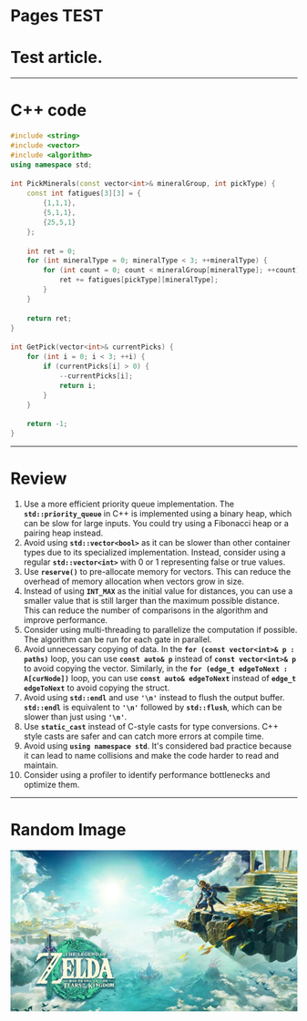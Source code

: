 # Pages TEST

# Test article.

---

# C++ code

```cpp
#include <string>
#include <vector>
#include <algorithm>
using namespace std;

int PickMinerals(const vector<int>& mineralGroup, int pickType) {
    const int fatigues[3][3] = {
        {1,1,1},
        {5,1,1},
        {25,5,1}
    };

    int ret = 0;
    for (int mineralType = 0; mineralType < 3; ++mineralType) {
        for (int count = 0; count < mineralGroup[mineralType]; ++count) {
            ret += fatigues[pickType][mineralType];
        }
    }

    return ret;
}

int GetPick(vector<int>& currentPicks) {
    for (int i = 0; i < 3; ++i) {
        if (currentPicks[i] > 0) {
            --currentPicks[i];
            return i;
        }
    }

    return -1;
}

```

---

# Review

1. Use a more efficient priority queue implementation. The **`std::priority_queue`** in C++ is implemented using a binary heap, which can be slow for large inputs. You could try using a Fibonacci heap or a pairing heap instead.
2. Avoid using **`std::vector<bool>`** as it can be slower than other container types due to its specialized implementation. Instead, consider using a regular **`std::vector<int>`** with 0 or 1 representing false or true values.
3. Use **`reserve()`** to pre-allocate memory for vectors. This can reduce the overhead of memory allocation when vectors grow in size.
4. Instead of using **`INT_MAX`** as the initial value for distances, you can use a smaller value that is still larger than the maximum possible distance. This can reduce the number of comparisons in the algorithm and improve performance.
5. Consider using multi-threading to parallelize the computation if possible. The algorithm can be run for each gate in parallel.
6. Avoid unnecessary copying of data. In the **`for (const vector<int>& p : paths)`** loop, you can use **`const auto& p`** instead of **`const vector<int>& p`** to avoid copying the vector. Similarly, in the **`for (edge_t edgeToNext : A[curNode])`** loop, you can use **`const auto& edgeToNext`** instead of **`edge_t edgeToNext`** to avoid copying the struct.
7. Avoid using **`std::endl`** and use **`'\n'`** instead to flush the output buffer. **`std::endl`** is equivalent to **`'\n'`** followed by **`std::flush`**, which can be slower than just using **`'\n'`**.
8. Use **`static_cast`** instead of C-style casts for type conversions. C++ style casts are safer and can catch more errors at compile time.
9. Avoid using **`using namespace std`**. It's considered bad practice because it can lead to name collisions and make the code harder to read and maintain.
10. Consider using a profiler to identify performance bottlenecks and optimize them.

---

# Random Image

![testimage.png](/assets/img/20230420/tok.png)


